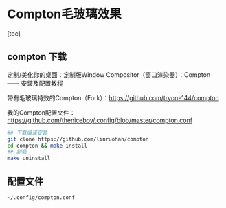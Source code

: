 # Compton毛玻璃效果

[toc]

## compton 下载

定制/美化你的桌面：定制版Window Compositor（窗口渲染器）：Compton —— 安装及配置教程 

带有毛玻璃特效的Compton（Fork）：https://github.com/tryone144/compton 

我的Compton配置文件：https://github.com/theniceboy/.config/blob/master/compton.conf

```bash
## 下载编译安装
git clone https://github.com/linruohan/compton
cd compton && make install
## 卸载
make uninstall
```

## 配置文件

`~/.config/compton.conf`

